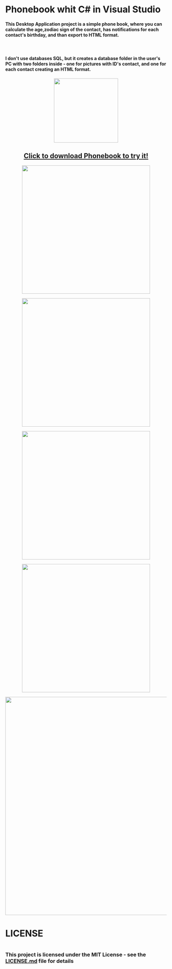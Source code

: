 # Phonebook whit C# in Visual Studio 
<h4> This Desktop Application project is a simple phone book, where you can calculate the age,zodiac sign of the contact, has notifications for each contact's birthday, and than export to HTML format. 
<h4/>
  <br/>
<h4> 
I don't use databases SQL, but it creates a database folder in the user's PC with two folders inside - one for pictures with ID's contact, and one for each contact creating an HTML format.
<h4/>  
  
 <p align="center">
  <img src="https://user-images.githubusercontent.com/52591976/79785636-75777800-8344-11ea-87d3-cae470ebba31.png"width =200/>
</p>
<p>
  <a href="https://github.com/BlueButterflies/Phonebook/files/4786472/phonebookSetup.zip" download>
    <h2 align="center">
      Click to download Phonebook to try it!
    </h2>
  </a>            
</p>
<p align="center">
  <img src="https://user-images.githubusercontent.com/52591976/84505011-44208600-acbd-11ea-997d-fb0c5eb59a5b.jpg"width =400/>
</p>

<p align="center">
  <img src="https://user-images.githubusercontent.com/52591976/84771085-15662080-afd9-11ea-9a43-c94cb6adc7ee.png"width =400/>
</p>

<p align="center">
  <img src="https://user-images.githubusercontent.com/52591976/84771132-27e05a00-afd9-11ea-820d-21a344f61906.png"width =400/>
</p>

<p align="center">
  <img src="https://user-images.githubusercontent.com/52591976/84770973-e18afb00-afd8-11ea-90e8-b2c369077114.png"width =400/>
</p>

<p align="center">
  <img src="https://user-images.githubusercontent.com/52591976/84771169-37f83980-afd9-11ea-8a24-e6d01d0dfb05.png"width =680/>
</p>

<div>
<h1> LICENSE <h1/>

<h3> This project is licensed under the MIT License - see the <a href="https://github.com/BlueButterflies/Phonebook/blob/master/LICENSE">LICENSE.md<a/> file for details <h3/>
<div/>
